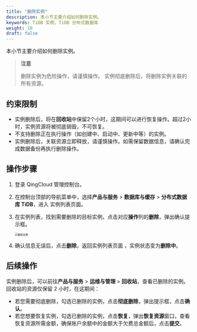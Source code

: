 ```yaml
---
title: "删除实例"
description: 本小节主要介绍如何删除实例。 
keywords: TiDB 实例，TiDB 分布式数据库
weight: 10
draft: false
---
```


本小节主要介绍如何删除实例。

> **注意**
>
> 删除实例为危险操作，请谨慎操作。 实例彻底删除后，将删除实例关联的所有资源。

## 约束限制

- 实例删除后，将在**回收站**中保留2个小时，这期间可以进行恢复操作。超过2小时，实例资源将被彻底销毁，不可恢复。
- 不支持删除正在执行操作（如创建中、启动中、更新中等）的实例。
- 实例删除后，关联资源立即释放，请谨慎操作。如需保留数据信息，请确认完成数据备份再执行删除操作。

## 操作步骤

1. 登录  QingCloud 管理控制台。

2. 在控制台顶部的导航菜单中，选择**产品与服务** > **数据库与缓存** > **分布式数据库 TiDB**，进入 实例列表页面。

3. 在实例列表，找到需要删除的目标实例，点击对应**操作**列的**删除**，弹出确认提示框。

   <img src="../../../_images/delete_tidb.png" alt="删除实例" style="zoom:50%;" />

4. 确认信息无误后，点击**删除**，返回实例列表页面 ，实例状态变为**删除中**。


## 后续操作

实例删除后，可以前往**产品与服务** > **运维与管理** > **回收站**，查看已删除的实例。回收站的资源仅保留 2 小时，在这期间：

- 若您需要彻底删除，勾选已删除的实例，点击**彻底删除**，弹出提示框，点击**确认**。
- 若您想要恢复实例，勾选已删除的实例，点击**恢复**，弹出**恢复资源**窗口，查看恢复资源所需金额，确保账户余额中的金额大于欠费总金额后，点击**提交**。

